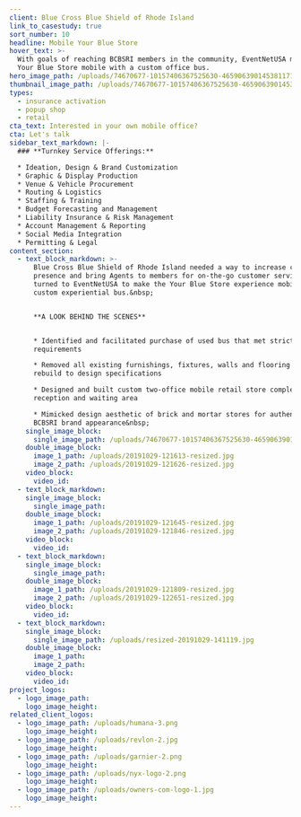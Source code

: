 ```yaml
---
client: Blue Cross Blue Shield of Rhode Island
link_to_casestudy: true
sort_number: 10
headline: Mobile Your Blue Store
hover_text: >-
  With goals of reaching BCBSRI members in the community, EventNetUSA made the
  Your Blue Store mobile with a custom office bus.
hero_image_path: /uploads/74670677-10157406367525630-4659063901453811712-o.jpg
thumbnail_image_path: /uploads/74670677-10157406367525630-4659063901453811712-o.jpg
types:
  - insurance activation
  - popup shop
  - retail
cta_text: Interested in your own mobile office?
cta: Let's talk
sidebar_text_markdown: |-
  ### **Turnkey Service Offerings:**

  * Ideation, Design & Brand Customization
  * Graphic & Display Production
  * Venue & Vehicle Procurement
  * Routing & Logistics
  * Staffing & Training
  * Budget Forecasting and Management
  * Liability Insurance & Risk Management
  * Account Management & Reporting
  * Social Media Integration
  * Permitting & Legal
content_section:
  - text_block_markdown: >-
      Blue Cross Blue Shield of Rhode Island needed a way to increase community
      presence and bring Agents to members for on-the-go customer service. They
      turned to EventNetUSA to make the Your Blue Store experience mobile with a
      custom experiential bus.&nbsp;


      **A LOOK BEHIND THE SCENES**


      * Identified and facilitated purchase of used bus that met strict program
      requirements

      * Removed all existing furnishings, fixtures, walls and flooring to
      rebuild to design specifications

      * Designed and built custom two-office mobile retail store complete with
      reception and waiting area

      * Mimicked design aesthetic of brick and mortar stores for authentic
      BCBSRI brand appearance&nbsp;
    single_image_block:
      single_image_path: /uploads/74670677-10157406367525630-4659063901453811712-o-1.jpg
    double_image_block:
      image_1_path: /uploads/20191029-121613-resized.jpg
      image_2_path: /uploads/20191029-121626-resized.jpg
    video_block:
      video_id:
  - text_block_markdown:
    single_image_block:
      single_image_path:
    double_image_block:
      image_1_path: /uploads/20191029-121645-resized.jpg
      image_2_path: /uploads/20191029-121846-resized.jpg
    video_block:
      video_id:
  - text_block_markdown:
    single_image_block:
      single_image_path:
    double_image_block:
      image_1_path: /uploads/20191029-121809-resized.jpg
      image_2_path: /uploads/20191029-122651-resized.jpg
    video_block:
      video_id:
  - text_block_markdown:
    single_image_block:
      single_image_path: /uploads/resized-20191029-141119.jpg
    double_image_block:
      image_1_path:
      image_2_path:
    video_block:
      video_id:
project_logos:
  - logo_image_path:
    logo_image_height:
related_client_logos:
  - logo_image_path: /uploads/humana-3.png
    logo_image_height:
  - logo_image_path: /uploads/revlon-2.jpg
    logo_image_height:
  - logo_image_path: /uploads/garnier-2.png
    logo_image_height:
  - logo_image_path: /uploads/nyx-logo-2.png
    logo_image_height:
  - logo_image_path: /uploads/owners-com-logo-1.jpg
    logo_image_height:
---
```

